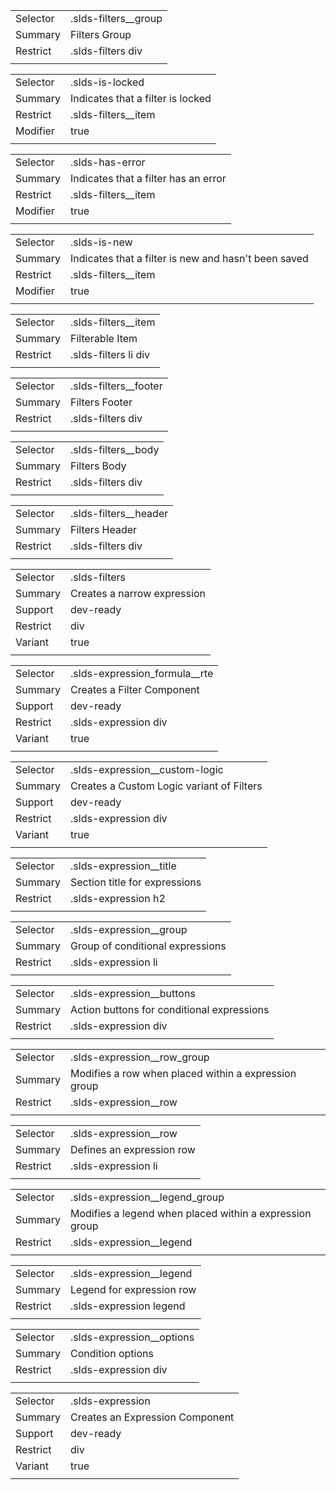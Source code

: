 
|  |  |
|-------|-------|
| Selector | .slds-filters__group |
| Summary | Filters Group |
| Restrict | .slds-filters div |
|  |  |


|  |  |
|-------|-------|
| Selector | .slds-is-locked |
| Summary | Indicates that a filter is locked |
| Restrict | .slds-filters__item |
| Modifier | true |
|  |  |


|  |  |
|-------|-------|
| Selector | .slds-has-error |
| Summary | Indicates that a filter has an error |
| Restrict | .slds-filters__item |
| Modifier | true |
|  |  |


|  |  |
|-------|-------|
| Selector | .slds-is-new |
| Summary | Indicates that a filter is new and hasn't been saved |
| Restrict | .slds-filters__item |
| Modifier | true |
|  |  |


|  |  |
|-------|-------|
| Selector | .slds-filters__item |
| Summary | Filterable Item |
| Restrict | .slds-filters li div |
|  |  |


|  |  |
|-------|-------|
| Selector | .slds-filters__footer |
| Summary | Filters Footer |
| Restrict | .slds-filters div |
|  |  |


|  |  |
|-------|-------|
| Selector | .slds-filters__body |
| Summary | Filters Body |
| Restrict | .slds-filters div |
|  |  |


|  |  |
|-------|-------|
| Selector | .slds-filters__header |
| Summary | Filters Header |
| Restrict | .slds-filters div |
|  |  |


|  |  |
|-------|-------|
| Selector | .slds-filters |
| Summary | Creates a narrow expression |
| Support | dev-ready |
| Restrict | div |
| Variant | true |
|  |  |


|  |  |
|-------|-------|
| Selector | .slds-expression_formula__rte |
| Summary | Creates a Filter Component |
| Support | dev-ready |
| Restrict | .slds-expression div |
| Variant | true |
|  |  |


|  |  |
|-------|-------|
| Selector | .slds-expression__custom-logic |
| Summary | Creates a Custom Logic variant of Filters |
| Support | dev-ready |
| Restrict | .slds-expression div |
| Variant | true |
|  |  |


|  |  |
|-------|-------|
| Selector | .slds-expression__title |
| Summary | Section title for expressions |
| Restrict | .slds-expression h2 |
|  |  |


|  |  |
|-------|-------|
| Selector | .slds-expression__group |
| Summary | Group of conditional expressions |
| Restrict | .slds-expression li |
|  |  |


|  |  |
|-------|-------|
| Selector | .slds-expression__buttons |
| Summary | Action buttons for conditional expressions |
| Restrict | .slds-expression div |
|  |  |


|  |  |
|-------|-------|
| Selector | .slds-expression__row_group |
| Summary | Modifies a row when placed within a expression group |
| Restrict | .slds-expression__row |
|  |  |


|  |  |
|-------|-------|
| Selector | .slds-expression__row |
| Summary | Defines an expression row |
| Restrict | .slds-expression li |
|  |  |


|  |  |
|-------|-------|
| Selector | .slds-expression__legend_group |
| Summary | Modifies a legend when placed within a expression group |
| Restrict | .slds-expression__legend |
|  |  |


|  |  |
|-------|-------|
| Selector | .slds-expression__legend |
| Summary | Legend for expression row |
| Restrict | .slds-expression legend |
|  |  |


|  |  |
|-------|-------|
| Selector | .slds-expression__options |
| Summary | Condition options |
| Restrict | .slds-expression div |
|  |  |


|  |  |
|-------|-------|
| Selector | .slds-expression |
| Summary | Creates an Expression Component |
| Support | dev-ready |
| Restrict | div |
| Variant | true |
|  |  |

